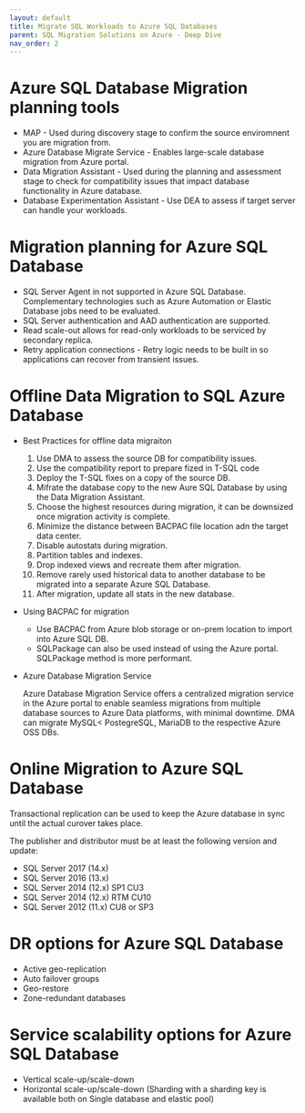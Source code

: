 ```yaml
---
layout: default
title: Migrate SQL Workloads to Azure SQL Databases
parent: SQL Migration Solutions on Azure - Deep Dive
nav_order: 2
---
```


# Azure SQL Database Migration planning tools

  * MAP - Used during discovery stage to confirm the source enviromnent you are migration from.
  * Azure Database Migrate Service - Enables large-scale database migration from Azure portal.
  * Data Migration Assistant - Used during the planning and assessment stage to check for compatibility issues that impact database functionality in Azure database.
  * Database Experimentation Assistant - Use DEA to assess if target server can handle your  workloads.

# Migration planning for Azure SQL Database

  * SQL Server Agent in not supported in Azure SQL Database. Complementary technologies such as Azure Automation or Elastic Database jobs need to be evaluated.
  * SQL Server authentication and AAD authentication are supported.
  * Read scale-out allows for read-only workloads to be serviced by secondary replica.
  * Retry application connections - Retry logic needs to be built in so applications can recover from transient issues. 

# Offline Data Migration to SQL Azure Database

  * Best Practices for offline data migraiton

    1. Use DMA to assess the source DB for compatibility issues.
    2. Use the compatibility report to prepare fized in T-SQL code
    3. Deploy the T-SQL fixes on a copy of the source DB.
    4. Mifrate the database copy to the new Aure SQL Database by using the Data Migration Assistant. 
    5. Choose the highest resources during migration, it can be downsized once migration activity is complete. 
    6. Minimize the distance between BACPAC file location adn the target data center. 
    7. Disable autostats during migration.
    8. Partition tables and indexes. 
    9. Drop indexed views and recreate them after migration.
    10. Remove rarely used historical data to another database to be migrated into a separate Azure SQL Database.
    11. After migration, update all stats in the new database.

  * Using BACPAC for migration
  
    * Use BACPAC from Azure blob storage or on-prem location to import into Azure SQL DB. 
    * SQLPackage can also be used instead of using the Azure portal. SQLPackage method is more performant. 

  * Azure Database Migration Service

    Azure Database Migration Service offers a centralized migration service in the Azure portal to enable seamless migrations from multiple database sources to Azure Data platforms, with minimal downtime. DMA can migrate MySQL< PostegreSQL, MariaDB to the respective Azure OSS DBs.
   
# Online Migration to Azure SQL Database

  Transactional replication can be used to keep the Azure database in sync until the actual curover takes place. 
  
  The publisher and distributor must be at least the following version and update:

  - SQL Server 2017 (14.x)
  - SQL Server 2016 (13.x)
  - SQL Server 2014 (12.x) SP1 CU3
  - SQL Server 2014 (12.x) RTM CU10
  - SQL Server 2012 (11.x) CU8 or SP3

# DR options for Azure SQL Database

  - Active geo-replication
  - Auto failover groups
  - Geo-restore
  - Zone-redundant databases
 
 # Service scalability options for Azure SQL Database
 
   - Vertical scale-up/scale-down
   - Horizontal scale-up/scale-down (Sharding with a sharding key is available both on Single database and elastic pool)
   



